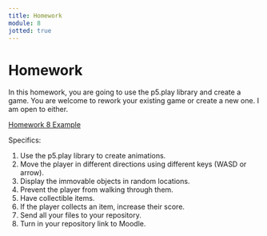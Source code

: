 ```yaml
---
title: Homework
module: 8
jotted: true
---
```


# Homework

In this homework, you are going to use the p5.play library and create a game.  You are welcome to rework your existing game or create a new one. I am open to either.

<a href="https://github.com/Montana-Media-Arts/220_CreativeCoding2-Spring2023-Samples/tree/main/Homework%206" target="_blank">Homework 8 Example</a>

Specifics:

1. Use the p5.play library to create animations.
2. Move the player in different directions using different keys (WASD or arrow).
3. Display the immovable objects in random locations.
4. Prevent the player from walking through them.
5. Have collectible items.
6. If the player collects an item, increase their score.
7. Send all your files to your repository.
8. Turn in your repository link to Moodle.


